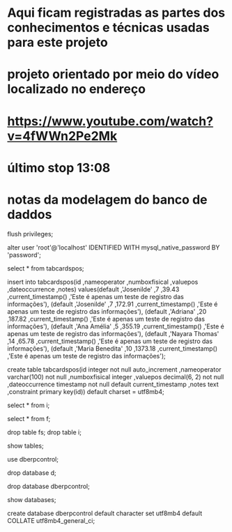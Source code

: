 # Aqui ficam registradas as partes dos conhecimentos e técnicas usadas para este projeto

# projeto orientado por meio do vídeo localizado no endereço
# https://www.youtube.com/watch?v=4fWWn2Pe2Mk 
# último stop 13:08

# notas da modelagem do banco de daddos

flush privileges;

alter user 'root'@'localhost' IDENTIFIED WITH mysql_native_password BY 'password';

select * from tabcardspos;

insert into tabcardspos(id
                       ,nameoperator
                       ,numboxfisical
                       ,valuepos
                       ,dateoccurrence
                       ,notes) values(default
                                     ,'Josenilde'
                                     ,7
                                     ,39.43
                                     ,current_timestamp()
                                     ,'Este é apenas um teste de registro das informações'),
                                     (default
                                     ,'Josenilde'
                                     ,7
                                     ,172.91
                                     ,current_timestamp()
                                     ,'Este é apenas um teste de registro das informações'),
                                     (default
                                     ,'Adriana'
                                     ,20
                                     ,187.82
                                     ,current_timestamp()
                                     ,'Este é apenas um teste de registro das informações'),
                                     (default
                                     ,'Ana Amélia'
                                     ,5
                                     ,355.19
                                     ,current_timestamp()
                                     ,'Este é apenas um teste de registro das informações'),
                                     (default
                                     ,'Nayara Thomas'
                                     ,14
                                     ,65.78
                                     ,current_timestamp()
                                     ,'Este é apenas um teste de registro das informações'),
                                     (default
                                     ,'Maria Benedita'
                                     ,10
                                     ,1373.18
                                     ,current_timestamp()
                                     ,'Este é apenas um teste de registro das informações');

create table tabcardspos(id integer not null auto_increment
  						          ,nameoperator varchar(100) not null
					              ,numboxfisical integer
                        ,valuepos decimal(6, 2) not null 
					              ,dateoccurrence timestamp not null default current_timestamp
						            ,notes text
						            ,constraint primary key(id)) default charset = utf8mb4;

select * from i;

select * from f;

drop table fs;
drop table i;

show tables;

use dberpcontrol;

drop database d;

drop database dberpcontrol;

show databases;

create database dberpcontrol default character set utf8mb4 default COLLATE utf8mb4_general_ci; 